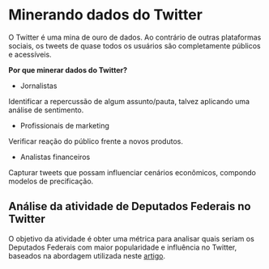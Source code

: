 # Minerando dados do Twitter
O Twitter é uma mina de ouro de dados. Ao contrário de outras plataformas sociais, os tweets de quase todos os usuários são completamente públicos e acessíveis. 

**Por que minerar dados do Twitter?**

* Jornalistas

Identificar a repercussão de algum assunto/pauta, talvez aplicando uma análise de sentimento. 

* Profissionais de marketing

Verificar reação do público frente a novos produtos.

* Analistas financeiros

Capturar tweets que possam influenciar cenários econômicos, compondo modelos de precificação.

## Análise da atividade de Deputados Federais no Twitter

O objetivo da atividade é obter uma métrica para analisar quais seriam os Deputados Federais com maior popularidade e influência no Twitter, baseados na abordagem utilizada neste [artigo](https://towardsdatascience.com/twitter-data-mining-measuring-users-influence-ef76c9badfc0).
